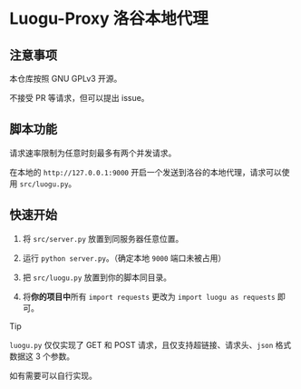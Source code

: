 # Luogu-Proxy 洛谷本地代理

## 注意事项

本仓库按照 GNU GPLv3 开源。

不接受 PR 等请求，但可以提出 issue。

## 脚本功能

请求速率限制为任意时刻最多有两个并发请求。

在本地的 `http://127.0.0.1:9000` 开启一个发送到洛谷的本地代理，请求可以使用 `src/luogu.py`。

## 快速开始

1. 将 `src/server.py` 放置到同服务器任意位置。

2. 运行 `python server.py`。（确定本地 `9000` 端口未被占用）

3. 把 `src/luogu.py` 放置到你的脚本同目录。

4. 将**你的项目中**所有 `import requests` 更改为 `import luogu as requests` 即可。

> [!TIP]
>
> `luogu.py` 仅仅实现了 GET 和 POST 请求，且仅支持超链接、请求头、`json` 格式数据这 $3$ 个参数。
>
> 如有需要可以自行实现。
